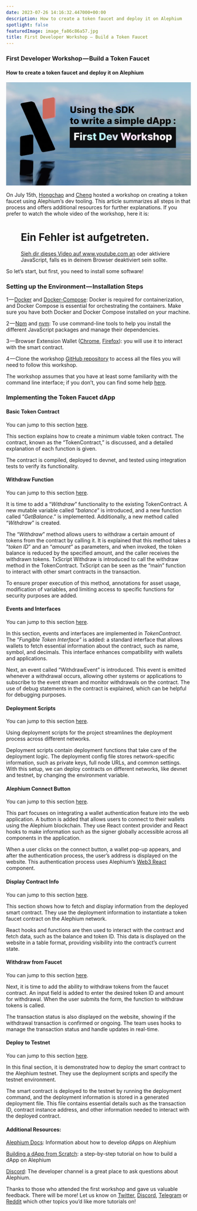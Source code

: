 ```yaml
---
date: 2023-07-26 14:16:32.447000+00:00
description: How to create a token faucet and deploy it on Alephium
spotlight: false
featuredImage: image_fa86c86a57.jpg
title: First Developer Workshop — Build a Token Faucet
---
```


### First Developer Workshop — Build a Token Faucet

#### How to create a token faucet and deploy it on Alephium

![](image_fa86c86a57.jpg)

On July 15th, <a href="https://github.com/h0ngcha0" class="markup--anchor markup--p-anchor" data-href="https://github.com/h0ngcha0" rel="noopener" target="_blank">Hongchao</a> and <a href="https://twitter.com/wachmc" class="markup--anchor markup--p-anchor" data-href="https://twitter.com/wachmc" rel="noopener" target="_blank">Cheng</a> hosted a workshop on creating a token faucet using Alephium’s dev tooling. This article summarizes all steps in that process and offers additional resources for further explanations. If you prefer to watch the whole video of the workshop, here it is:

<figure id="8cea" class="graf graf--figure graf--iframe graf-after--p">

<h1 id="ein-fehler-ist-aufgetreten." class="message">Ein Fehler ist aufgetreten.</h1>
<a href="https://www.youtube.com/watch?v=YblUxEcXQuY" target="_blank">Sieh dir dieses Video auf www.youtube.com an</a> oder aktiviere JavaScript, falls es in deinem Browser deaktiviert sein sollte.
</figure>

So let’s start, but first, you need to install some software!

### Setting up the Environment — Installation Steps

1 — <a href="https://docs.docker.com/get-docker/" class="markup--anchor markup--p-anchor" data-href="https://docs.docker.com/get-docker/" rel="noopener" target="_blank">Docker</a> and <a href="https://docs.docker.com/compose/install/" class="markup--anchor markup--p-anchor" data-href="https://docs.docker.com/compose/install/" rel="noopener" target="_blank">Docker-Compose</a>: Docker is required for containerization, and Docker Compose is essential for orchestrating the containers. Make sure you have both Docker and Docker Compose installed on your machine.

2 — <a href="https://www.npmjs.com/" class="markup--anchor markup--p-anchor" data-href="https://www.npmjs.com/" rel="noopener" target="_blank">Npm</a> and <a href="https://github.com/nvm-sh/nvm" class="markup--anchor markup--p-anchor" data-href="https://github.com/nvm-sh/nvm" rel="noopener" target="_blank">nvm</a>: To use command-line tools to help you install the different JavaScript packages and manage their dependencies.

3 — Browser Extension Wallet (<a href="https://chrome.google.com/webstore/detail/alephium-extension-wallet/gdokollfhmnbfckbobkdbakhilldkhcj" class="markup--anchor markup--p-anchor" data-href="https://chrome.google.com/webstore/detail/alephium-extension-wallet/gdokollfhmnbfckbobkdbakhilldkhcj" rel="noopener" target="_blank">Chrome</a>, <a href="https://addons.mozilla.org/en-US/firefox/addon/alephiumextensionwallet/" class="markup--anchor markup--p-anchor" data-href="https://addons.mozilla.org/en-US/firefox/addon/alephiumextensionwallet/" rel="noopener" target="_blank">Firefox</a>): you will use it to interact with the smart contract.

4 — Clone the workshop <a href="https://github.com/alephium/dev-workshop-01" class="markup--anchor markup--p-anchor" data-href="https://github.com/alephium/dev-workshop-01" rel="noopener" target="_blank">GitHub repository</a> to access all the files you will need to follow this workshop.

The workshop assumes that you have at least some familiarity with the command line interface; if you don’t, you can find some help <a href="https://www.youtube.com/watch?v=YblUxEcXQuY&amp;t=115s" class="markup--anchor markup--p-anchor" data-href="https://www.youtube.com/watch?v=YblUxEcXQuY&amp;t=115s" rel="noopener" target="_blank">here</a>.

### Implementing the Token Faucet dApp

#### Basic Token Contract

You can jump to this section <a href="https://www.youtube.com/watch?v=YblUxEcXQuY&amp;t=1360s" class="markup--anchor markup--p-anchor" data-href="https://www.youtube.com/watch?v=YblUxEcXQuY&amp;t=1360s" rel="noopener" target="_blank">here</a>.

This section explains how to create a minimum viable token contract. The contract, known as the “TokenContract,” is discussed, and a detailed explanation of each function is given.

The contract is compiled, deployed to devnet, and tested using integration tests to verify its functionality.

#### Withdraw Function

You can jump to this section <a href="https://www.youtube.com/watch?v=YblUxEcXQuY&amp;t=1915s" class="markup--anchor markup--p-anchor" data-href="https://www.youtube.com/watch?v=YblUxEcXQuY&amp;t=1915s" rel="noopener" target="_blank">here</a>.

It is time to add a “_Withdraw_” functionality to the existing TokenContract. A new mutable variable called “_balance_” is introduced, and a new function called “_GetBalance_.” is implemented. Additionally, a new method called “_Withdraw_” is created.

The “_Withdraw_” method allows users to withdraw a certain amount of tokens from the contract by calling it. It is explained that this method takes a “_token ID_” and an “_amount_” as parameters, and when invoked, the token balance is reduced by the specified amount, and the caller receives the withdrawn tokens. TxScript Withdraw is introduced to call the withdraw method in the TokenContract. TxScript can be seen as the “main” function to interact with other smart contracts in the transaction.

To ensure proper execution of this method, annotations for asset usage, modification of variables, and limiting access to specific functions for security purposes are added.

#### Events and Interfaces

You can jump to this section <a href="https://www.youtube.com/watch?v=YblUxEcXQuY&amp;t=2853s" class="markup--anchor markup--p-anchor" data-href="https://www.youtube.com/watch?v=YblUxEcXQuY&amp;t=2853s" rel="noopener" target="_blank">here</a>.

In this section, events and interfaces are implemented in _TokenContract_. The “_Fungible Token Interface_” is added: a standard interface that allows wallets to fetch essential information about the contract, such as name, symbol, and decimals. This interface enhances compatibility with wallets and applications.

Next, an event called “WithdrawEvent” is introduced. This event is emitted whenever a withdrawal occurs, allowing other systems or applications to subscribe to the event stream and monitor withdrawals on the contract. The use of debug statements in the contract is explained, which can be helpful for debugging purposes.

#### Deployment Scripts

You can jump to this section <a href="https://www.youtube.com/watch?v=YblUxEcXQuY&amp;t=3312s" class="markup--anchor markup--p-anchor" data-href="https://www.youtube.com/watch?v=YblUxEcXQuY&amp;t=3312s" rel="noopener" target="_blank">here</a>.

Using deployment scripts for the project streamlines the deployment process across different networks.

Deployment scripts contain deployment functions that take care of the deployment logic. The deployment config file stores network-specific information, such as private keys, full node URLs, and common settings. With this setup, we can deploy contracts on different networks, like devnet and testnet, by changing the environment variable.

#### Alephium Connect Button

You can jump to this section <a href="https://www.youtube.com/watch?v=YblUxEcXQuY&amp;t=3944s" class="markup--anchor markup--p-anchor" data-href="https://www.youtube.com/watch?v=YblUxEcXQuY&amp;t=3944s" rel="noopener" target="_blank">here</a>.

This part focuses on integrating a wallet authentication feature into the web application. A button is added that allows users to connect to their wallets using the Alephium blockchain. They use React context provider and React hooks to make information such as the signer globally accessible across all components in the application.

When a user clicks on the connect button, a wallet pop-up appears, and after the authentication process, the user’s address is displayed on the website. This authentication process uses Alephium’s <a href="https://github.com/alephium/alephium-web3/tree/master/packages/web3-react" class="markup--anchor markup--p-anchor" data-href="https://github.com/alephium/alephium-web3/tree/master/packages/web3-react" rel="noopener" target="_blank">Web3 React</a> <a href="https://github.com/alephium/alephium-web3-react" class="markup--anchor markup--p-anchor" data-href="https://github.com/alephium/alephium-web3-react" rel="noopener" target="_blank"></a> component.

#### Display Contract Info

You can jump to this section <a href="https://www.youtube.com/watch?v=YblUxEcXQuY&amp;t=4352s" class="markup--anchor markup--p-anchor" data-href="https://www.youtube.com/watch?v=YblUxEcXQuY&amp;t=4352s" rel="noopener" target="_blank">here</a>.

This section shows how to fetch and display information from the deployed smart contract. They use the deployment information to instantiate a token faucet contract on the Alephium network.

React hooks and functions are then used to interact with the contract and fetch data, such as the balance and token ID. This data is displayed on the website in a table format, providing visibility into the contract’s current state.

#### Withdraw from Faucet

You can jump to this section <a href="https://www.youtube.com/watch?v=YblUxEcXQuY&amp;t=5040s" class="markup--anchor markup--p-anchor" data-href="https://www.youtube.com/watch?v=YblUxEcXQuY&amp;t=5040s" rel="noopener" target="_blank">here</a>.

Next, it is time to add the ability to withdraw tokens from the faucet contract. An input field is added to enter the desired token ID and amount for withdrawal. When the user submits the form, the function to withdraw tokens is called.

The transaction status is also displayed on the website, showing if the withdrawal transaction is confirmed or ongoing. The team uses hooks to manage the transaction status and handle updates in real-time.

#### Deploy to Testnet

You can jump to this section <a href="https://www.youtube.com/watch?v=YblUxEcXQuY&amp;t=5040s" class="markup--anchor markup--p-anchor" data-href="https://www.youtube.com/watch?v=YblUxEcXQuY&amp;t=5040s" rel="noopener" target="_blank">here</a>.

In this final section, it is demonstrated how to deploy the smart contract to the Alephium testnet. They use the deployment scripts and specify the testnet environment.

The smart contract is deployed to the testnet by running the deployment command, and the deployment information is stored in a generated deployment file. This file contains essential details such as the transaction ID, contract instance address, and other information needed to interact with the deployed contract.

#### Additional Resources:

<a href="https://docs.alephium.org/" class="markup--anchor markup--p-anchor" data-href="https://docs.alephium.org/" rel="noopener" target="_blank">Alephium Docs</a>: Information about how to develop dApps on Alephium

<a href="https://docs.alephium.org/dapps/build-dapp-from-scratch/#whats-next" class="markup--anchor markup--p-anchor" data-href="https://docs.alephium.org/dapps/build-dapp-from-scratch/#whats-next" rel="noopener" target="_blank">Building a dApp from Scratch</a>: a step-by-step tutorial on how to build a dApp on Alephium

<a href="http://alephium.org/discord" class="markup--anchor markup--p-anchor" data-href="http://alephium.org/discord" rel="noopener" target="_blank">Discord</a>: The developer channel is a great place to ask questions about Alephium.

Thanks to those who attended the first workshop and gave us valuable feedback. There will be more! Let us know on <a href="https://twitter.com/alephium" class="markup--anchor markup--p-anchor" data-href="https://twitter.com/alephium" rel="noopener" target="_blank">Twitter</a>, <a href="http://alephium.org/discord" class="markup--anchor markup--p-anchor" data-href="http://alephium.org/discord" rel="noopener" target="_blank">Discord</a>, <a href="https://t.me/alephiumgroup" class="markup--anchor markup--p-anchor" data-href="https://t.me/alephiumgroup" rel="noopener" target="_blank">Telegram</a> or <a href="https://www.reddit.com/r/Alephium/" class="markup--anchor markup--p-anchor" data-href="https://www.reddit.com/r/Alephium/" rel="noopener" target="_blank">Reddit</a> which other topics you’d like more tutorials on!

